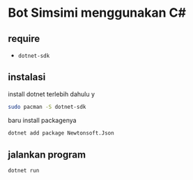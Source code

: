 # Bot Simsimi menggunakan C#

## require

- `dotnet-sdk`

## instalasi

install dotnet terlebih dahulu y

```bash
sudo pacman -S dotnet-sdk
```

baru install packagenya

```bash
dotnet add package Newtonsoft.Json
```

## jalankan program

```bash
dotnet run
```
